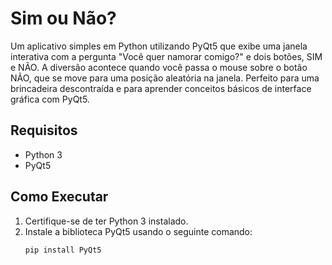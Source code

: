 # Sim ou Não?

Um aplicativo simples em Python utilizando PyQt5 que exibe uma janela interativa com a pergunta "Você quer namorar comigo?" e dois botões, SIM e NÃO. A diversão acontece quando você passa o mouse sobre o botão NÃO, que se move para uma posição aleatória na janela. Perfeito para uma brincadeira descontraída e para aprender conceitos básicos de interface gráfica com PyQt5.

## Requisitos
- Python 3
- PyQt5

## Como Executar
1. Certifique-se de ter Python 3 instalado.
2. Instale a biblioteca PyQt5 usando o seguinte comando:
   ```bash
   pip install PyQt5

  
